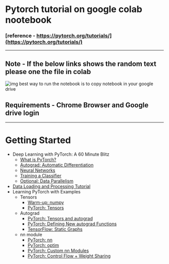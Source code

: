 # Pytorch tutorial on google colab nootebook 
### [reference - https://pytorch.org/tutorials/](https://pytorch.org/tutorials/)

***
## Note - If the below links shows the random text please one the file in colab
![img](https://github.com/param087/Pytorch-tutorial-on-Google-colab/blob/master/Images/Screenshot%20(74).png)
best way to run the notebook is to copy notebook in your google drive
## Requirements - Chrome Browser and Google drive login
                  
 
***
# Getting Started
  * Deep Learning with PyTorch: A 60 Minute Blitz
    * [What is PyTorch?](https://drive.google.com/file/d/1SCW0WNW4716jV803YJiRvsvcQezR0Tzx/view?usp=sharing)
    * [Autograd: Automatic Differentiation](https://drive.google.com/file/d/1XW3phQbownypM9xyG0_05hzxVe5lc1Yr/view?usp=sharing)
    * [Neural Networks](https://drive.google.com/file/d/1kYBwZfxC-L7dvj51NcNdS1VSQPT0IjqG/view?usp=sharing)
    * [Training a Classifier](https://drive.google.com/file/d/1v-rWBOFdqfBRaNcx27uC9q82K9XrXjHx/view?usp=sharing)
    * [Optional: Data Parallelism](https://drive.google.com/file/d/1e6FRN2YKSJlefWrZKPp4Hy-n5l9ckhC-/view?usp=sharing)
 * [Data Loading and Processing Tutorial](https://drive.google.com/file/d/13BxH3nkqwlU_ZCplU2Czn8cgP7nnR0xR/view?usp=sharing)
 * Learning PyTorch with Examples
    * Tensors
        * [Warm-up: numpy](https://drive.google.com/file/d/1uT6cq0JQZBhw4M0EJZUoikekES2ltNGw/view?usp=sharing)
        * [PyTorch: Tensors](https://drive.google.com/file/d/16GkGDyhPoDh86WbpllIGSzVwcJYlJ4VJ/view?usp=sharing)
    * Autograd
        * [PyTorch: Tensors and autograd](https://drive.google.com/file/d/1pMlThbtxTloO2_kjVHiKSLDIWzTzwy-w/view?usp=sharing)
        * [PyTorch: Defining New autograd Functions](https://drive.google.com/file/d/1DYN2MTlYO4pH2nEPYSvNSZ5UeLzlBC5o/view?usp=sharing)
        * [ TensorFlow: Static Graphs](https://drive.google.com/file/d/1_lmbHaVqjsJLGK--qdB-8SgnBYCb_eZO/view?usp=sharing)
    * nn module
        * [PyTorch: nn](https://colab.research.google.com/drive/1rapdN2TWzFlnSIAreupyp9EQyaPSLeCI)
        * [PyTorch: optim](https://colab.research.google.com/drive/1YjUydyfYOYdjet-Mbp-iXF7d4K5_AjUt)
        * [PyTorch: Custom nn Modules](https://colab.research.google.com/drive/14O9Yu1Vv7I8zywk3E1si-Zd6JPUtr6bk)
        * [PyTorch: Control Flow + Weight Sharing](https://colab.research.google.com/drive/1aCLvTV2miF4U5hJljNPHUzcijBtzd6BL)
